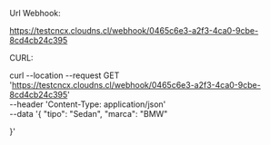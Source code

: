 
Url Webhook:

https://testcncx.cloudns.cl/webhook/0465c6e3-a2f3-4ca0-9cbe-8cd4cb24c395

CURL:

curl --location --request GET 'https://testcncx.cloudns.cl/webhook/0465c6e3-a2f3-4ca0-9cbe-8cd4cb24c395' \
--header 'Content-Type: application/json' \
--data '{
	"tipo": "Sedan",
    "marca": "BMW"

}'
